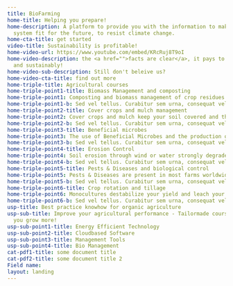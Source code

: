 ```yaml
---
title: BioFarming
home-title: Helping you prepare!
home-description: A platform to provide you with the information to make your farming
  system fit for the future, to resist climate change.
home-cta-title: get started
video-title: Sustainability is profitable!
home-video-url: https://www.youtube.com/embed/KRcRuj8T9oI
home-video-description: the <a href="">facts are clear</a>, it pays to grow biologically
  and sustainably!
home-video-sub-description: Still don't beleive us?
home-video-cta-title: find out more
home-triple-title: Agricultural courses
home-triple-point1-title: Biomass Management and composting
home-triple-point1: Composting and biomass management of crop residues and/or manure are fundamental for nutrient and water-holding capacity and a healthy soil life.
home-triple-point1-b: Sed vel tellus. Curabitur sem urna, consequat vel!
home-triple-point2-title: Cover crops and mulch management
home-triple-point2: Cover crops and mulch keep your soil covered and thus maintain it moist and fertile. They also avoid erosion and as leguminous cover crops they feed your soil with extra nitrogen.
home-triple-point2-b: Sed vel tellus. Curabitur sem urna, consequat vel!
home-triple-point3-title: Beneficial microbes
home-triple-point3: The use of Beneficial Microbes and the production of compost starter and compost tea are important practices for a healthy soil life and a good soil fertility.
home-triple-point3-b: Sed vel tellus. Curabitur sem urna, consequat vel!
home-triple-point4-title: Erosion Control
home-triple-point4: Soil erosion through wind or water strongly degrades soil fertility and thus the soil’s value. Learn here what one can do about it.<br/><br/>
home-triple-point4-b: Sed vel tellus. Curabitur sem urna, consequat vel!
home-triple-point5-title: Pests & Diseases and biological control
home-triple-point5: Pests & Diseases are present in most farms worldwide, but with simple measures and practices one can reduce them significantly.<br/><br/>
home-triple-point5-b: Sed vel tellus. Curabitur sem urna, consequat vel!
home-triple-point6-title: Crop rotation and tillage
home-triple-point6: Monocultures destabilize your yield and leach your soil out. Learn about the right choice of crop rotation and how to till the soil using conservation tillage practices.
home-triple-point6-b: Sed vel tellus. Curabitur sem urna, consequat vel!
usp-title: Best practice knowhow for organic agriculture
usp-sub-title: Improve your agricultural performance - Tailormade courses to help
  you grow more!
usp-sub-point1-title: Energy Efficient Technology
usp-sub-point2-title: Cloudbased Software
usp-sub-point3-title: Management Tools
usp-sub-point4-title: Bio Management
cat-pdf1-title: some document title
cat-pdf2-title: some document title 2
Field name: 
layout: landing
---
```


